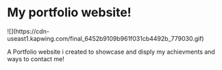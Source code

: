 <h1>My portfolio website! </h1>
![](https://cdn-useast1.kapwing.com/final_6452b9109b961f031cb4492b_779030.gif)
<p> A Portfolio website i created to showcase and disply my achievments and ways to contact me!
